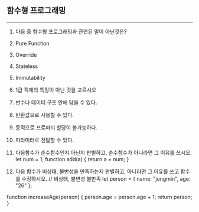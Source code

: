 ## 함수형 프로그래밍

--- 

1. 다음 중 함수형 프로그래밍과 관련된 말이 아닌것은?
  1. Pure Function
  2. Override
  3. Stateless
  4. Immutability

2. 1급 객체의 특징이 아닌 것을 고르시오
  1. 변수나 데이터 구조 안에 담을 수 있다.
  2. 반환값으로 사용할 수 있다.
  3. 동적으로 프로퍼티 할당이 불가능하다.
  4. 파라미터로 전달할 수 있다.

3. 다음함수가 순수함수인지 아닌지 판별하고, 순수함수가 아니라면 그 이유를 쓰시오.
let num = 1;
function add(a) {
	return a + num;
}

4. 다음 함수가 비상태, 불변성을 만족하는지 판별하고, 아니라면 그 이유를 쓰고 함수를 수정하시오.
// 비상태, 불변성 불만족
let person = { name: "jongmin", age: "26" };

function increaseAge(person) {
    person.age = person.age + 1;
    return person;
}
